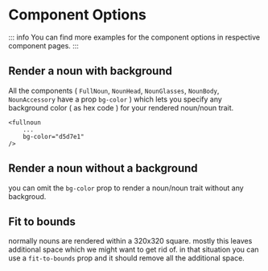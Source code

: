 # Component Options

::: info
You can find more examples for the component options in respective component pages.
:::

## Render a noun with background

All the components ( `FullNoun`, `NounHead`, `NounGlasses`, `NounBody`, `NounAccessory` have a prop `bg-color` ) which lets you specify any background color ( as hex code ) for your rendered noun/noun trait.

```vue-html
<fullnoun
    ...
    bg-color="d5d7e1"
/>
```

## Render a noun without a background

you can omit the `bg-color` prop to render a noun/noun trait without any backgroud.

## Fit to bounds

normally nouns are rendered within a 320x320 square. mostly this leaves additional space which we might want to get rid of. in that situation you can use a `fit-to-bounds` prop and it should remove all the additional space.
